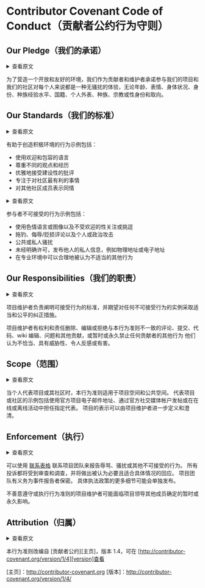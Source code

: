 # Contributor Covenant Code of Conduct（贡献者公约行为守则）

## Our Pledge（我们的承诺）

<details>
<summary>查看原文</summary>
<p>

In the interest of fostering an open and welcoming environment, we as contributors and maintainers pledge to making participation in our project and our community a harassment-free experience for everyone, regardless of age, body size, disability, ethnicity, gender identity and expression, level of experience, nationality, personal appearance, race, religion, or sexual identity and orientation.

</p>
</details>

为了营造一个开放和友好的环境，我们作为贡献者和维护者承诺参与我们的项目和我们的社区对每个人来说都是一种无骚扰的体验，无论年龄、表情、身体状况、身份、种族经验水平、国籍、个人外表、种族、宗教或性身份和取向。

## Our Standards（我们的标准）

<details>
<summary>查看原文</summary>
<p>

Examples of behavior that contributes to creating a positive environment include:

* Using welcoming and inclusive language
* Being respectful of differing viewpoints and experiences
* Gracefully accepting constructive criticism
* Focusing on what is best for the community
* Showing empathy towards other community members

</p>
</details>

有助于创造积极环境的行为示例包括：

* 使用欢迎和包容的语言
* 尊重不同的观点和经历
* 优雅地接受建设性的批评
* 专注于对社区最有利的事情
* 对其他社区成员表示同情

<details>
<summary>查看原文</summary>
<p>

Examples of unacceptable behavior by participants include:

* The use of sexualized language or imagery and unwelcome sexual attention or advances
* Trolling, insulting/derogatory comments, and personal or political attacks
* Public or private harassment
* Publishing others' private information, such as a physical or electronic address, without explicit permission
* Other conduct which could reasonably be considered inappropriate in a professional setting

</p>
</details>

参与者不可接受的行为示例包括：

* 使用色情语言或图像以及不受欢迎的性关注或挑逗
* 拖钓、侮辱/贬损评论以及个人或政治攻击
* 公共或私人骚扰
* 未经明确许可，发布他人的私人信息，例如物理地址或电子地址
* 在专业环境中可以合理地被认为不适当的其他行为


## Our Responsibilities（我们的职责）

<details>
<summary>查看原文</summary>
<p>

Project maintainers are responsible for clarifying the standards of acceptable behavior and are expected to take appropriate and fair corrective action in response to any instances of unacceptable behavior.

Project maintainers have the right and responsibility to remove, edit, or reject comments, commits, code, wiki edits, issues, and other contributions that are not aligned to this Code of Conduct, or to ban temporarily or permanently any contributor for other behaviors that they deem inappropriate, threatening, offensive, or harmful.

</p>
</details>

项目维护者负责阐明可接受行为的标准，并期望对任何不可接受行为的实例采取适当和公平的纠正措施。

项目维护者有权利和责任删除、编辑或拒绝与本行为准则不一致的评论、提交、代码、wiki 编辑、问题和其他贡献，或暂时或永久禁止任何贡献者的其他行为 他们认为不恰当、具有威胁性、令人反感或有害。

## Scope（范围）

<details>
<summary>查看原文</summary>
<p>

This Code of Conduct applies both within project spaces and in public spaces when an individual is representing the project or its community. Examples of representing a project or community include using an official project e-mail address, posting via an official social media account, or acting as an appointed representative at an online or offline event. Representation of a project may be further defined and clarified by project maintainers.

</p>
</details>

当个人代表项目或其社区时，本行为准则适用于项目空间和公共空间。 代表项目或社区的示例包括使用官方项目电子邮件地址、通过官方社交媒体帐户发帖或在在线或离线活动中担任指定代表。 项目的表示可以由项目维护者进一步定义和澄清。

## Enforcement（执行）

<details>
<summary>查看原文</summary>
<p>

Instances of abusive, harassing, or otherwise unacceptable behavior may be reported by contacting the project team using the [contact form](https://lvgl.io/about). All complaints will be reviewed and investigated and will result in a response that is deemed necessary and appropriate to the circumstances. The project team is obligated to maintain confidentiality with regard to the reporter of an incident. Further details of specific enforcement policies may be posted separately.

Project maintainers who do not follow or enforce the Code of Conduct in good faith may face temporary or permanent repercussions as determined by other members of the project's leadership.

</p>
</details>

可以使用 [联系表格](https://lvgl.io/about) 联系项目团队来报告辱骂、骚扰或其他不可接受的行为。 所有投诉都将受到审查和调查，并将做出被认为必要且适合具体情况的回应。 项目团队有义务为事件报告者保密。 具体执法政策的更多细节可能会单独发布。

不善意遵守或执行行为准则的项目维护者可能面临项目领导其他成员确定的暂时或永久影响。

## Attribution（归属）

<details>
<summary>查看原文</summary>
<p>

This Code of Conduct is adapted from the [Contributor Covenant][homepage], version 1.4, available at [http://contributor-covenant.org/version/1/4][version]

[homepage]: http://contributor-covenant.org
[version]: http://contributor-covenant.org/version/1/4/

</p>
</details>


本行为准则改编自 [贡献者公约][主页]，版本 1.4，可在 [http://contributor-covenant.org/version/1/4][version]查看

[主页]：http://contributor-covenant.org
[版本]：http://contributor-covenant.org/version/1/4/
